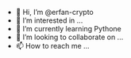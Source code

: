 - 👋 Hi, I’m @erfan-crypto
- 👀 I’m interested in ...
- 🌱 I’m currently learning Pythone
- 💞️ I’m looking to collaborate on ...
- 📫 How to reach me ...

<!---
erfan-crypto/erfan-crypto is a ✨ special ✨ repository because its `README.md` (this file) appears on your GitHub profile.
You can click the Preview link to take a look at your changes.
--->
